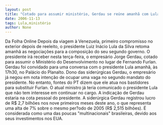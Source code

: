 ```yaml
---
layout: post
title: "Cotado para assumir ministério, Gerdau se reúne amanhã com Lula "
date: 2006-11-13
tags: Lula,ministério
author: None
---
```


Da Folha Online
Depois da viagem à Venezuela, primeiro compromisso no exterior depois de reeleito, o presidente Luiz Inácio Lula da Silva retoma amanhã as negociações para a composição do seu segundo governo. O presidente irá receber nesta terça-feira, o empresário Jorge Gerdau, cotado para assumir o Ministério do Desenvolvimento no lugar de Fernando Furlan. Gerdau foi convidado para uma conversa com o presidente Lula amanhã, às 17h30, no Palácio do Planalto. Dono das siderúrgicas Gerdau, o empresário já negou em nota intenção de ocupar uma vaga no segundo mandato do presidente. No entanto, fontes do PT dizem que ele atua nos bastidores para substituir Furlan. O atual ministro já teria comunicado o presidente Lula que não tem interesse em continuar no cargo. A indicação de Gerdau estaria na cota pessoal do presidente. A siderúrgica Gerdau registrou lucro de R$ 2,7 bilhões nos nove primeiros meses deste ano, o que representa uma alta de 7% sobre o mesmo per?odo de 2005 (R$ 2,515 bilhões). É considerada como uma das poucas \"multinacionais\" brasileiras, devido aos seus investimentos nos EUA. 